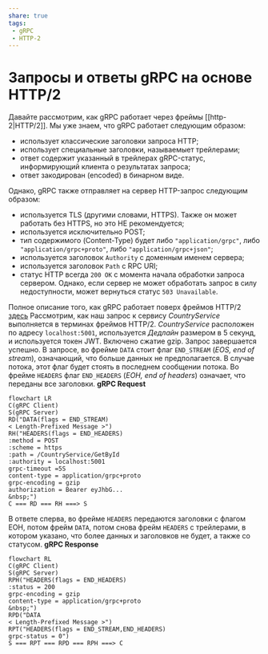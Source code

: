 ```yaml
---
share: true
tags:
 - gRPC
 - HTTP-2
---
```

# Запросы и ответы gRPC на основе HTTP/2
Давайте рассмотрим, как gRPC работает через фреймы [[http-2|HTTP/2]].
Мы уже знаем, что gRPC работает следующим образом:
- использует классические заголовки запроса HTTP;
- использует специальные заголовки, называемыет трейлерами;
- ответ содержит указанный в трейлерах gRPC-статус, информирующий клиента о результатах запроса;
- ответ закодирован (encoded) в бинарном виде.

Однако, gRPC также отправляет на сервер HTTP-запрос следующим образом:
- используется TLS (другими словами, HTTPS). Также он может работать без HTTPS, но это НЕ рекомендуется;
- используется исключительно POST;
- тип содержимого (Content-Type) будет либо `"application/grpc"`, либо `"application/grpc+proto"`, либо `"application/grpc+json"`;
- используется заголовок `Authority` с доменным именем сервера;
- используется заголовок `Path` с RPC URI;
- статус HTTP всегда `200 OK` с момента начала обработки запроса сервером. Однако, если сервер не может обработать запрос в силу недоступности, может вернуться статус `503 Unavailable`.

Полное описание того, как gRPC работает поверх фреймов HTTP/2 [здесь](https://github.com/grpc/grpc/blob/master/doc/PROTOCOL-HTTP2.md)
Рассмотрим, как наш запрос к сервису *CountryService* выполняется в терминах фреймов HTTP/2. *CountryService* расположен по адресу `localhost:5001`, используется *Дедлайн* размером в 5 секунд, и используется токен JWT. Включено сжатие gzip. Запрос завершается успешно.
В запросе, во фрейме `DATA` стоит флаг `END_STREAM` (*EOS, end of stream*), означающий, что больше данных не предполагается. В случае потока, этот флаг будет стоять в последнем сообщении потока. Во фрейме `HEADERS` флаг `END_HEADERS` (*EOH, end of headers*) означает, что переданы все заголовки.
**gRPC Request**
```mermaid
flowchart LR
C(gRPC Client)
S(gRPC Server)
RD("DATA(flags = END_STREAM)
< Length-Prefixed Message >")
RH("HEADERS(flags = END_HEADERS)
:method = POST
:scheme = https
:path = /CountryService/GetById
:authority = localhost:5001
grpc-timeout =5S
content-type = application/grpc+proto
grpc-encoding = gzip
authorization = Bearer eyJhbG...
&nbsp;")
C === RD === RH ===> S
```
В ответе сперва, во фрейме `HEADERS` передаются заголовки с флагом EOH, потом фрейм `DATA`, потом снова фрейм `HEADERS` с трейлерами, в котором указано, что более данных и заголовков не будет, а также со статусом.
**gRPC Response**
```mermaid
flowchart RL
C(gRPC Client)
S(gRPC Server)
RPH("HEADERS(flags = END_HEADERS)
:status = 200
grpc-encoding = gzip
content-type = application/grpc+proto
&nbsp;")
RPD("DATA
< Length-Prefixed Message >")
RPT("HEADERS(flags = END_STREAM,END_HEADERS)
grpc-status = 0")
S === RPT === RPD === RPH ===> C
```